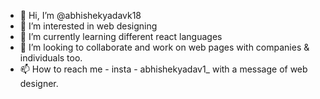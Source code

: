 - 👋 Hi, I’m @abhishekyadavk18
- 👀 I’m interested in web designing
- 🌱 I’m currently learning different react languages
- 💞️ I’m looking to collaborate and work on web pages with companies & individuals too.
- 📫 How to reach me - insta - abhishekyadav1_ with a message of web designer.

<!---
abhishekyadavk18/abhishekyadavk18 is a ✨ special ✨ repository because its `README.md` (this file) appears on your GitHub profile.
You can click the Preview link to take a look at your changes.
--->

